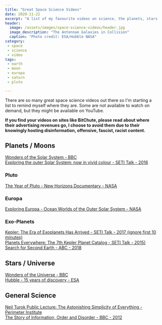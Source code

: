```yaml
---
title: "Great Space Science Videos"
date: 2020-11-22
excerpt: "A list of my favourite videos on science, the planets, stars and all things out there"
header:
  image: /assets/images/space-science-videos/header.jpg
  image_description: "The Antennae Galaxies in Collision"
  caption: "Photo credit: ESA/Hubble NASA"
category:
 - space
 - science
 - video
tags:
 - earth
 - moon
 - europa
 - saturn
 - pluto

---
```


There are so many great space science videos out there so I'm starting a list to remind myself where they are. Some are not available to watch on demand, but they might be available on YouTube.

**If you find your videos on sites like BitChute, please read about where their advertising revenues go, I choose to avoid them due to their knowingly hosting disinformation, offensive, fascist, racist content.**


## Planets / Moons
[Wonders of the Solar System - BBC][3]<br />
[Exploring the outer Solar System: now in vivid colour - SETI Talk - 2016][8]<br />

### Pluto
[The Year of Pluto - New Horizons Documentary - NASA][2]<br />

### Europa
[Exploring Europa - Ocean Worlds of the Outer Solar System - NASA][1]<br />

### Exo-Planets
[Kepler: The Era of Exoplanets Has Arrived - SETI Talk - 2017 (ignore first 10 minutes)][7]<br />
[Planets Everywhere: The 7th Kepler Planet Catalog - SETI Talk - 2015)][9]<br />
[Search for Second Earth - ABC - 2018][10]

## Stars / Universe
[Wonders of the Universe - BBC][4]<br />
[Hubble - 15 years of discovery - ESA][6]<br />

## General Science
[Neil Turok Public Lecture: The Astonishing Simplicity of Everything - Perimeter Institute][5]<br />
[The Story of Information, Order and Disorder - BBC - 2012][11]




[1]: https://www.youtube.com/watch?v=2k-N3CD31H8
[2]: https://www.youtube.com/watch?v=EJxwWpaGoJs
[3]: https://www.bbc.co.uk/programmes/b00qyxfb
[4]: https://www.bbc.co.uk/programmes/b00zdhtg
[5]: https://www.youtube.com/watch?v=f1x9lgX8GaE
[6]: https://www.youtube.com/watch?v=XeZ3APhUT2Q
[7]: https://www.youtube.com/watch?v=y2bDaD7IlC4&list=LL&index=40
[8]: https://www.youtube.com/watch?v=_w9N6yABAW4
[9]: https://www.youtube.com/watch?v=FSHYpN4Zej8
[10]: https://www.youtube.com/watch?v=cL2O-MyvtPs
[11]: https://www.youtube.com/watch?v=qj7HH0PCqIE